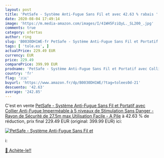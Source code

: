 ```yaml
---
layout: post
title: 'PetSafe - Système Anti-Fugue Sans Fil et avec 42.63 % rabais '
date: 2020-08-04 17:49:14
image: 'https://m.media-amazon.com/images/I/41WH5FziQyL._SL200_.jpg'
comments: true
category: ofertas
author: ring
slug: 'B0030DH1WE-fr PetSafe - Système Anti-Fugue Sans Fil et Portatif avec...'
tags: [ 'tole.es', ]
actualPrice: 229.49 EUR
currency: EUR
price: 229.49
comparePrice: 399.99 EUR
prodname: 'PetSafe - Système Anti-Fugue Sans Fil et Portatif avec Collier Anti-Fugue Imperméable à 5 niveaux de Stimulation Sans Danger - Rayon de Sécurité de 27.5m max  Utilisation Facile - A Pile'
country: 'fr'
flag: '🇫🇷'
buyurl: 'https://www.amazon.fr/dp/B0030DH1WE/?tag=tolees0d-21'
descuento: '42.63'
average: '242.85'
---
```


C'est en vente [PetSafe - Système Anti-Fugue Sans Fil et Portatif avec Collier Anti-Fugue Imperméable à 5 niveaux de Stimulation Sans Danger - Rayon de Sécurité de 27.5m max  Utilisation Facile - A Pile](https://www.amazon.fr/dp/B0030DH1WE/?tag=tolees0d-21)  à  42.63 % de réduction, prix final  229.49 EUR (original: 399.99 EUR) ici:

[![PetSafe - Système Anti-Fugue Sans Fil et](https://m.media-amazon.com/images/I/41WH5FziQyL._SL200_.jpg)](https://www.amazon.fr/dp/B0030DH1WE/?tag=tolees0d-21)

ℹ️:


[🛒 Achète-le!!](https://www.amazon.fr/dp/B0030DH1WE/?tag=tolees0d-21)
